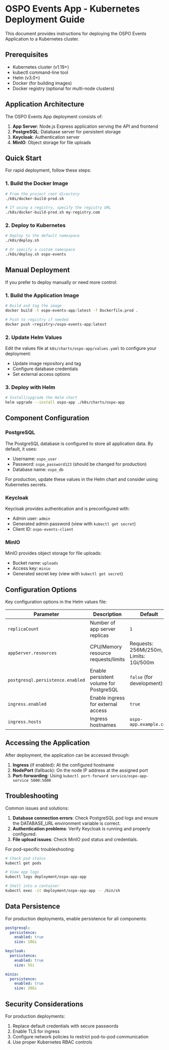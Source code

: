 # OSPO Events App - Kubernetes Deployment Guide

This document provides instructions for deploying the OSPO Events Application to a Kubernetes cluster.

## Prerequisites

- Kubernetes cluster (v1.19+)
- kubectl command-line tool
- Helm (v3.0+)
- Docker (for building images)
- Docker registry (optional for multi-node clusters)

## Application Architecture

The OSPO Events App deployment consists of:

1. **App Server**: Node.js Express application serving the API and frontend
2. **PostgreSQL**: Database server for persistent storage
3. **Keycloak**: Authentication server
4. **MinIO**: Object storage for file uploads

## Quick Start

For rapid deployment, follow these steps:

### 1. Build the Docker Image

```bash
# From the project root directory
./k8s/docker-build-prod.sh

# If using a registry, specify the registry URL
./k8s/docker-build-prod.sh my-registry.com
```

### 2. Deploy to Kubernetes

```bash
# Deploy to the default namespace
./k8s/deploy.sh

# Or specify a custom namespace
./k8s/deploy.sh ospo-events
```

## Manual Deployment

If you prefer to deploy manually or need more control:

### 1. Build the Application Image

```bash
# Build and tag the image
docker build -t ospo-events-app:latest -f Dockerfile.prod .

# Push to registry if needed
docker push <registry>/ospo-events-app:latest
```

### 2. Update Helm Values

Edit the values file at `k8s/charts/ospo-app/values.yaml` to configure your deployment:

- Update image repository and tag
- Configure database credentials
- Set external access options

### 3. Deploy with Helm

```bash
# Install/upgrade the Helm chart
helm upgrade --install ospo-app ./k8s/charts/ospo-app
```

## Component Configuration

### PostgreSQL

The PostgreSQL database is configured to store all application data. By default, it uses:

- Username: `ospo_user`
- Password: `ospo_password123` (should be changed for production)
- Database name: `ospo_db`

For production, update these values in the Helm chart and consider using Kubernetes secrets.

### Keycloak

Keycloak provides authentication and is preconfigured with:

- Admin user: `admin`
- Generated admin password (view with `kubectl get secret`)
- Client ID: `ospo-events-client`

### MinIO

MinIO provides object storage for file uploads:

- Bucket name: `uploads`
- Access key: `minio`
- Generated secret key (view with `kubectl get secret`)

## Configuration Options

Key configuration options in the Helm values file:

| Parameter | Description | Default |
|-----------|-------------|---------|
| `replicaCount` | Number of app server replicas | `1` |
| `appServer.resources` | CPU/Memory resource requests/limits | Requests: 256Mi/250m, Limits: 1Gi/500m |
| `postgresql.persistence.enabled` | Enable persistent volume for PostgreSQL | `false` (for development) |
| `ingress.enabled` | Enable ingress for external access | `true` |
| `ingress.hosts` | Ingress hostnames | `ospo-app.example.com` |

## Accessing the Application

After deployment, the application can be accessed through:

1. **Ingress** (if enabled): At the configured hostname
2. **NodePort** (fallback): On the node IP address at the assigned port
3. **Port-forwarding**: Using `kubectl port-forward service/ospo-app-service 5000:5000`

## Troubleshooting

Common issues and solutions:

1. **Database connection errors**: Check PostgreSQL pod logs and ensure the DATABASE_URL environment variable is correct.
2. **Authentication problems**: Verify Keycloak is running and properly configured.
3. **File upload issues**: Check MinIO pod status and credentials.

For pod-specific troubleshooting:

```bash
# Check pod status
kubectl get pods

# View app logs
kubectl logs deployment/ospo-app-app

# Shell into a container
kubectl exec -it deployment/ospo-app-app -- /bin/sh
```

## Data Persistence

For production deployments, enable persistence for all components:

```yaml
postgresql:
  persistence:
    enabled: true
    size: 10Gi

keycloak:
  persistence:
    enabled: true
    size: 5Gi

minio:
  persistence:
    enabled: true
    size: 20Gi
```

## Security Considerations

For production deployments:

1. Replace default credentials with secure passwords
2. Enable TLS for ingress
3. Configure network policies to restrict pod-to-pod communication
4. Use proper Kubernetes RBAC controls